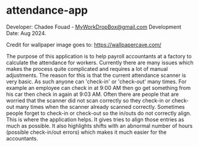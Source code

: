 # attendance-app
 
Developer: Chadee Fouad - MyWorkDropBox@gmail.com
Development Date: Aug 2024.

Credit for wallpaper image goes to: https://wallpapercave.com/

The purpose of this application is to help payroll accountants at a factory to calculate the attendance for workers.
Currently there are many issues which makes the process quite complicated and requires a lot of manual adjustments.
The reason for this is that the current attendance scanner is very basic.
As such anyone can 'check-in' or 'check-out' many times. For example an employee can check in at 9:00 AM then go get something from his car then check in again at 9:03 AM.
Often there are people that are worried that the scanner did not scan correctly so they check-in or check-out many times when the scanner already scanned correctly.
Sometimes people forget to check-in or check-out so the in/outs do not correctly align.
This is where the application helps. It gives tries to align those entries as much as possible.
It also highlights shifts with an abnormal number of hours (possible check-in/out errors) which makes it much easier for the accountants.